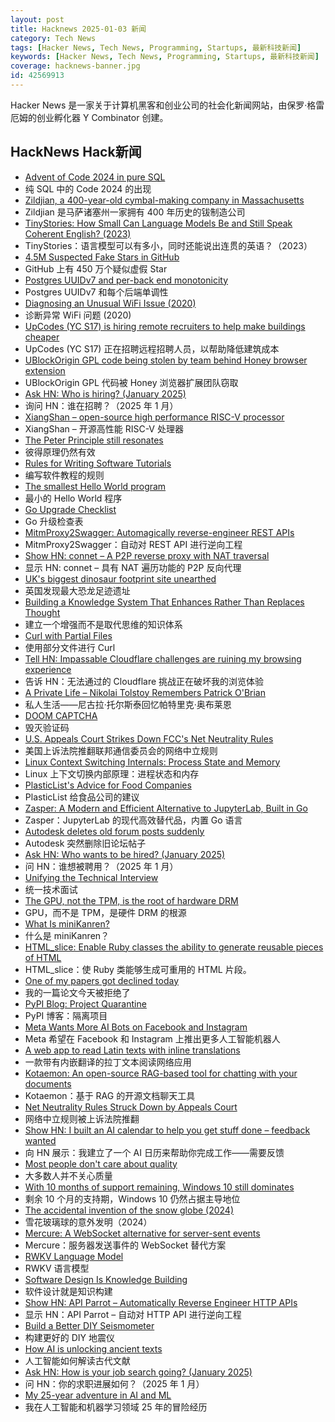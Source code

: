 ```yaml
---
layout: post
title: Hacknews 2025-01-03 新闻
category: Tech News
tags: [Hacker News, Tech News, Programming, Startups, 最新科技新闻]
keywords: [Hacker News, Tech News, Programming, Startups, 最新科技新闻]
coverage: hacknews-banner.jpg
id: 42569913
---
```


Hacker News 是一家关于计算机黑客和创业公司的社会化新闻网站，由保罗·格雷厄姆的创业孵化器 Y Combinator 创建。

## HackNews Hack新闻

- [Advent of Code 2024 in pure SQL](http://databasearchitects.blogspot.com/2024/12/advent-of-code-2024-in-pure-sql.html)
- 纯 SQL 中的 Code 2024 的出现
- [Zildjian, a 400-year-old cymbal-making company in Massachusetts](https://www.wbur.org/news/2024/12/16/400-years-zildjian-cymbals-massachusetts)
- Zildjian 是马萨诸塞州一家拥有 400 年历史的钹制造公司
- [TinyStories: How Small Can Language Models Be and Still Speak Coherent English? (2023)](https://arxiv.org/abs/2305.07759)
- TinyStories：语言模型可以有多小，同时还能说出连贯的英语？（2023）
- [4.5M Suspected Fake Stars in GitHub](https://arxiv.org/abs/2412.13459)
- GitHub 上有 450 万个疑似虚假 Star
- [Postgres UUIDv7 and per-back end monotonicity](https://brandur.org/fragments/uuid-v7-monotonicity)
- Postgres UUIDv7 和每个后端单调性
- [Diagnosing an Unusual WiFi Issue (2020)](https://ryuuta.net/blog/diagnosing-an-unsual-wifi-issue/)
- 诊断异常 WiFi 问题 (2020)
- [UpCodes (YC S17) is hiring remote recruiters to help make buildings cheaper](https://up.codes/careers?utm_source=HN)
- UpCodes (YC S17) 正在招聘远程招聘人员，以帮助降低建筑成本
- [UBlockOrigin GPL code being stolen by team behind Honey browser extension](https://old.reddit.com/r/uBlockOrigin/comments/1hr6xjc/ubo_quick_filters_list_being_stolen_by_team/)
- UBlockOrigin GPL 代码被 Honey 浏览器扩展团队窃取
- [Ask HN: Who is hiring? (January 2025)]()
- 询问 HN：谁在招聘？（2025 年 1 月）
- [XiangShan – open-source high performance RISC-V processor](https://github.com/OpenXiangShan/XiangShan)
- XiangShan – 开源高性能 RISC-V 处理器
- [The Peter Principle still resonates](https://www.cbc.ca/news/canada/british-columbia/peter-principle-vancouver-history-1.7415994)
- 彼得原理仍然有效
- [Rules for Writing Software Tutorials](https://refactoringenglish.com/chapters/rules-for-software-tutorials/)
- 编写软件教程的规则
- [The smallest Hello World program](https://blog.lohr.dev/smol-hello-world)
- 最小的 Hello World 程序
- [Go Upgrade Checklist](https://hakann.substack.com/p/go-upgrade-checklist)
- Go 升级检查表
- [MitmProxy2Swagger: Automagically reverse-engineer REST APIs](https://github.com/alufers/mitmproxy2swagger)
- MitmProxy2Swagger：自动对 REST API 进行逆向工程
- [Show HN: connet – A P2P reverse proxy with NAT traversal](https://github.com/connet-dev/connet)
- 显示 HN: connet – 具有 NAT 遍历功能的 P2P 反向代理
- [UK's biggest dinosaur footprint site unearthed](https://www.bbc.com/news/articles/c24nzeqq1l2o)
- 英国发现最大恐龙足迹遗址
- [Building a Knowledge System That Enhances Rather Than Replaces Thought](https://nsavage.substack.com/p/beyond-rag-building-a-knowledge-management)
- 建立一个增强而不是取代思维的知识体系
- [Curl with Partial Files](https://daniel.haxx.se/blog/2024/12/30/curl-with-partial-files/)
- 使用部分文件进行 Curl
- [Tell HN: Impassable Cloudflare challenges are ruining my browsing experience]()
- 告诉 HN：无法通过的 Cloudflare 挑战正在破坏我的浏览体验
- [A Private Life – Nikolai Tolstoy Remembers Patrick O'Brian](https://www.unseenhistories.com/tolstoy-patrick-o-brian)
- 私人生活——尼古拉·托尔斯泰回忆帕特里克·奥布莱恩
- [DOOM CAPTCHA](https://doom-captcha.vercel.app/)
- 毁灭验证码
- [U.S. Appeals Court Strikes Down FCC's Net Neutrality Rules](https://www.tvtechnology.com/news/sixth-circuit-of-appeals-strikes-down-fccs-net-neutrality-rules)
- 美国上诉法院推翻联邦通信委员会的网络中立规则
- [Linux Context Switching Internals: Process State and Memory](https://blog.codingconfessions.com/p/linux-context-switching-internals)
- Linux 上下文切换内部原理：进程状态和内存
- [PlasticList's Advice for Food Companies](https://twitter.com/natfriedman/status/1874884925587087434)
- PlasticList 给食品公司的建议
- [Zasper: A Modern and Efficient Alternative to JupyterLab, Built in Go](https://github.com/zasper-io/zasper)
- Zasper：JupyterLab 的现代高效替代品，内置 Go 语言
- [Autodesk deletes old forum posts suddenly](https://forums.autodesk.com/t5/net/regarding-community-content-archiving/td-p/13198106)
- Autodesk 突然删除旧论坛帖子
- [Ask HN: Who wants to be hired? (January 2025)]()
- 问 HN：谁想被聘用？（2025 年 1 月）
- [Unifying the Technical Interview](https://aphyr.com/posts/354-unifying-the-technical-interview)
- 统一技术面试
- [The GPU, not the TPM, is the root of hardware DRM](https://mjg59.dreamwidth.org/70954.html)
- GPU，而不是 TPM，是硬件 DRM 的根源
- [What Is miniKanren?](http://minikanren.org/)
- 什么是 miniKanren？
- [HTML_slice: Enable Ruby classes the ability to generate reusable pieces of HTML](https://github.com/henrique-ft/html_slice)
- HTML_slice：使 Ruby 类能够生成可重用的 HTML 片段。
- [One of my papers got declined today](https://mathstodon.xyz/@tao/113721192051328193)
- 我的一篇论文今天被拒绝了
- [PyPI Blog: Project Quarantine](https://blog.pypi.org/posts/2024-12-30-quarantine/)
- PyPI 博客：隔离项目
- [Meta Wants More AI Bots on Facebook and Instagram](https://nymag.com/intelligencer/article/meta-wants-more-ai-bots-on-facebook-and-instagram.html)
- Meta 希望在 Facebook 和 Instagram 上推出更多人工智能机器人
- [A web app to read Latin texts with inline translations](https://adi.earth/apps/duplex/)
- 一款带有内嵌翻译的拉丁文本阅读网络应用
- [Kotaemon: An open-source RAG-based tool for chatting with your documents](https://github.com/Cinnamon/kotaemon)
- Kotaemon：基于 RAG 的开源文档聊天工具
- [Net Neutrality Rules Struck Down by Appeals Court](https://www.nytimes.com/2025/01/02/technology/net-neutrality-rules-fcc.html)
- 网络中立规则被上诉法院推翻
- [Show HN: I built an AI calendar to help you get stuff done – feedback wanted](https://running4-m.github.io/Ai-Calendar/description.html)
- 向 HN 展示：我建立了一个 AI 日历来帮助你完成工作——需要反馈
- [Most people don't care about quality](https://shkspr.mobi/blog/2024/12/most-people-dont-care-about-quality/)
- 大多数人并不关心质量
- [With 10 months of support remaining, Windows 10 still dominates](https://www.theregister.com/2025/01/02/windows_10_grows/)
- 剩余 10 个月的支持期，Windows 10 仍然占据主导地位
- [The accidental invention of the snow globe (2024)](https://www.smithsonianmag.com/innovation/how-an-experiment-to-amplify-light-in-hospital-operating-rooms-led-to-the-accidental-invention-of-the-snow-globe-180985742/)
- 雪花玻璃球的意外发明（2024）
- [Mercure: A WebSocket alternative for server-sent events](https://github.com/dunglas/mercure)
- Mercure：服务器发送事件的 WebSocket 替代方案
- [RWKV Language Model](https://www.rwkv.com/)
- RWKV 语言模型
- [Software Design Is Knowledge Building](https://olano.dev/blog/software-design-is-knowledge-building/)
- 软件设计就是知识构建
- [Show HN: API Parrot – Automatically Reverse Engineer HTTP APIs](https://apiparrot.com/)
- 显示 HN：API Parrot – 自动对 HTTP API 进行逆向工程
- [Build a Better DIY Seismometer](https://spectrum.ieee.org/build-a-better-diy-seismometer)
- 构建更好的 DIY 地震仪
- [How AI is unlocking ancient texts](https://www.nature.com/articles/d41586-024-04161-z)
- 人工智能如何解读古代文献
- [Ask HN: How is your job search going? (January 2025)]()
- 问 HN：你的求职进展如何？（2025 年 1 月）
- [My 25-year adventure in AI and ML](https://austinhenley.com/blog/25yearsofai.html)
- 我在人工智能和机器学习领域 25 年的冒险经历

